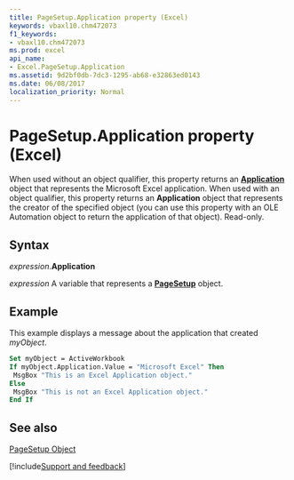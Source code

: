 ```yaml
---
title: PageSetup.Application property (Excel)
keywords: vbaxl10.chm472073
f1_keywords:
- vbaxl10.chm472073
ms.prod: excel
api_name:
- Excel.PageSetup.Application
ms.assetid: 9d2bf0db-7dc3-1295-ab68-e32863ed0143
ms.date: 06/08/2017
localization_priority: Normal
---
```



# PageSetup.Application property (Excel)

When used without an object qualifier, this property returns an  **[Application](Excel.Application(object).md)** object that represents the Microsoft Excel application. When used with an object qualifier, this property returns an **Application** object that represents the creator of the specified object (you can use this property with an OLE Automation object to return the application of that object). Read-only.


## Syntax

_expression_.**Application**

_expression_ A variable that represents a **[PageSetup](Excel.PageSetup.md)** object.


## Example

This example displays a message about the application that created _myObject_.


```vb
Set myObject = ActiveWorkbook 
If myObject.Application.Value = "Microsoft Excel" Then 
 MsgBox "This is an Excel Application object." 
Else 
 MsgBox "This is not an Excel Application object." 
End If
```


## See also


[PageSetup Object](Excel.PageSetup.md)

[!include[Support and feedback](~/includes/feedback-boilerplate.md)]